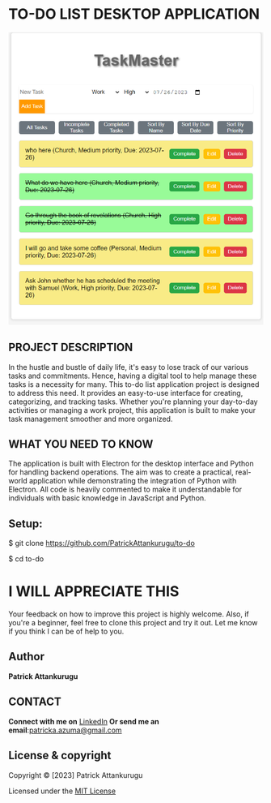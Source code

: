# TO-DO LIST DESKTOP APPLICATION

![To Do](to-do.PNG)


## PROJECT DESCRIPTION
In the hustle and bustle of daily life, it's easy to lose track of our various tasks and commitments. Hence, having a digital tool to help manage these tasks is a necessity for many. This to-do list application project is designed to address this need. It provides an easy-to-use interface for creating, categorizing, and tracking tasks. Whether you're planning your day-to-day activities or managing a work project, this application is built to make your task management smoother and more organized. 

## WHAT YOU NEED TO KNOW
The application is built with Electron for the desktop interface and Python for handling backend operations. The aim was to create a practical, real-world application while demonstrating the integration of Python with Electron. All code is heavily commented to make it understandable for individuals with basic knowledge in JavaScript and Python.

## Setup:
$ git clone https://github.com/PatrickAttankurugu/to-do

$ cd to-do

# I WILL APPRECIATE THIS
Your feedback on how to improve this project is highly welcome. Also, if you're a beginner, feel free to clone this project and try it out. Let me know if you think I can be of help to you. 

## Author
 **Patrick Attankurugu** 

## CONTACT 

**Connect with me on**
[LinkedIn](https://www.linkedin.com/in/patrick-attankurugu-b17a60151/)
**Or send me an email**:patricka.azuma@gmail.com

## License & copyright
 Copyright © [2023] Patrick Attankurugu

Licensed under the [MIT License](LICENSE)
